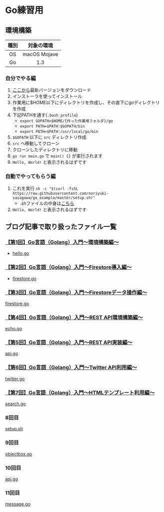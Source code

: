 # Go練習用

## 環境構築

|種別|対象の環境|
|:--:|:--:|
|OS| macOS Mojave |
|Go| 1.3|

### 自分でやる編

1. [ここから](https://golang.org/dl/)最新バージョンをダウンロード
1. インストーラを使ってインストール
1. 作業用に$HOME以下にディレクトリを作成し、その直下にgoディレクトリを作成
1. 下記PATHを通す(`.bash_profile`)
    * `export GOPATH=$HOME/{作った作業用フォルダ}/go`
    * `export PATH=$PATH:$GOPATH/bin`
    * `export PATH=$PATH:/usr/local/go/bin`
1. `$GOPATH` 以下に `src` ディレクトリ作成
1. `src` へ移動してクローン
1. クローンしたディレクトリに移動
1. `go run main.go` で `main() {}` が実行されます
1. `Hello, World!` と表示されるはずです

### 自動でやってもらう編

1. これを実行 `sh -c "$(curl -fsSL https://raw.githubusercontent.com/noriyuki-sasagawa/go_example/master/setup.sh)"`
    * .shファイルの中身は[こちら](./setup.sh)
1. `Hello, World!` と表示されるはずです

## ブログ記事で取り扱ったファイル一覧

### [【第1回】Go言語（Golang）入門～環境構築編～](https://rightcode.co.jp/blog/information-technology/golang-introduction-environment-1)

* [hello.go](./hello/hello.go)

### [【第2回】Go言語（Golang）入門～Firestore導入編～](https://rightcode.co.jp/blog/information-technology/golang-introduction-firestore)

* [firestore.go](./firestore/firestore.go)

### [【第3回】Go言語（Golang）入門～Firestoreデータ操作編～](https://rightcode.co.jp/blog/information-technology/golang-introduction-firestore-data-manipulator)

[firestore.go](./firestore/firestore.go)

### [【第4回】Go言語（Golang）入門～REST API環境構築編～](https://rightcode.co.jp/blog/information-technology/golang-introduction-rest-api)

[echo.go](./echo/echo.go)

### [【第5回】Go言語（Golang）入門～REST API実装編～](https://rightcode.co.jp/blog/information-technology/golang-introduction-rest-api-implementation)

[api.go](./api/api.go)

### [【第6回】Go言語（Golang）入門～Twitter API利用編～](https://rightcode.co.jp/blog/information-technology/golang-introduction-twitter-api)

[twitter.go](./twitter/twitter.go)

### [【第7回】Go言語（Golang）入門～HTMLテンプレート利用編～](https://rightcode.co.jp/blog/information-technology/golang-introduction-html-template)

[search.go](./search/search.go)

### 8回目

[setup.sh](./setup.sh)

### 9回目

[objectbox.go](./ob/objectbox.go)

### 10回目

[api.go](./ob/api.go)

### 11回目

[message.go](./fcm/message.go)
